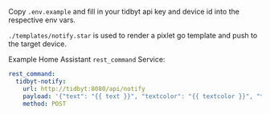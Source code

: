

Copy `.env.example` and fill in your tidbyt api key and device id into the respective env vars.

`./templates/notify.star` is used to render a pixlet go template and push to the target device.

Example Home Assistant `rest_command` Service:

```yaml
rest_command:
  tidbyt-notify:
    url: http://tidbyt:8080/api/notify
    payload: '{"text": "{{ text }}", "textcolor": "{{ textcolor }}", "textsize": {{ textsize }}, "bgcolor": "{{ bgcolor }}"}'
    method: POST
```
